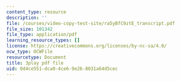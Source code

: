 ```yaml
---
content_type: resource
description: ''
file: /courses/video-copy-test-site/ra5yBfC9ztE_transcript.pdf
file_size: 101342
file_type: application/pdf
learning_resource_types: []
license: https://creativecommons.org/licenses/by-nc-sa/4.0/
ocw_type: OCWFile
resourcetype: Document
title: 3play pdf file
uid: 0d4ce551-dca0-4ce6-9e26-8031a64d5cec
---
```

